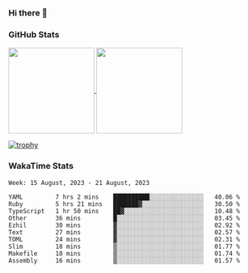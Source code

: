 ### Hi there 👋

### GitHub Stats

<a href="https://github.com/anuraghazra/github-readme-stats">
  <img align="center" height="170px" src="https://github-readme-stats.vercel.app/api/top-langs/?username=tksfjt1024&layout=compact&count_private=true&show_icons=true&show_icons=true&theme=graywhite" />
</a>
<a href="https://github.com/anuraghazra/github-readme-stats">
  <img align="center" height="170px" src="https://github-readme-stats.vercel.app/api?username=tksfjt1024&count_private=true&show_icons=true&show_icons=true&theme=graywhite" />
</a>

[![trophy](https://github-profile-trophy.vercel.app/?username=tksfjt1024)](https://github.com/ryo-ma/github-profile-trophy)

### WakaTime Stats

<!--START_SECTION:waka-->
```text
Week: 15 August, 2023 - 21 August, 2023

YAML         7 hrs 2 mins    ██████████░░░░░░░░░░░░░░░   40.06 % 
Ruby         5 hrs 21 mins   ███████▓░░░░░░░░░░░░░░░░░   30.50 % 
TypeScript   1 hr 50 mins    ██▓░░░░░░░░░░░░░░░░░░░░░░   10.48 % 
Other        36 mins         █░░░░░░░░░░░░░░░░░░░░░░░░   03.45 % 
Ezhil        30 mins         ▓░░░░░░░░░░░░░░░░░░░░░░░░   02.92 % 
Text         27 mins         ▓░░░░░░░░░░░░░░░░░░░░░░░░   02.57 % 
TOML         24 mins         ▓░░░░░░░░░░░░░░░░░░░░░░░░   02.31 % 
Slim         18 mins         ▒░░░░░░░░░░░░░░░░░░░░░░░░   01.77 % 
Makefile     18 mins         ▒░░░░░░░░░░░░░░░░░░░░░░░░   01.74 % 
Assembly     16 mins         ▒░░░░░░░░░░░░░░░░░░░░░░░░   01.57 % 
```
<!--END_SECTION:waka-->
